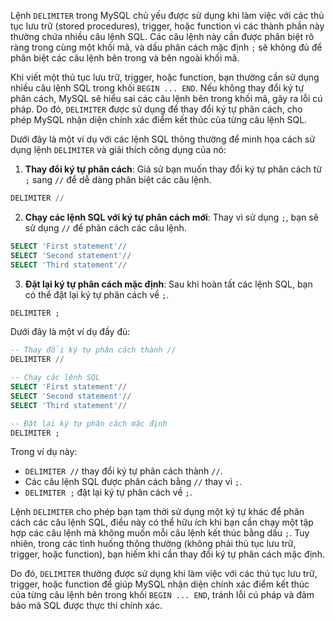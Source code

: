 Lệnh `DELIMITER` trong MySQL chủ yếu được sử dụng khi làm việc với các thủ tục lưu trữ (stored procedures), trigger, hoặc function vì các thành phần này thường chứa nhiều câu lệnh SQL. Các câu lệnh này cần được phân biệt rõ ràng trong cùng một khối mã, và dấu phân cách mặc định `;` sẽ không đủ để phân biệt các câu lệnh bên trong và bên ngoài khối mã. 

Khi viết một thủ tục lưu trữ, trigger, hoặc function, bạn thường cần sử dụng nhiều câu lệnh SQL trong khối `BEGIN ... END`. Nếu không thay đổi ký tự phân cách, MySQL sẽ hiểu sai các câu lệnh bên trong khối mã, gây ra lỗi cú pháp. Do đó, `DELIMITER` được sử dụng để thay đổi ký tự phân cách, cho phép MySQL nhận diện chính xác điểm kết thúc của từng câu lệnh SQL.

Dưới đây là một ví dụ với các lệnh SQL thông thường để minh họa cách sử dụng lệnh `DELIMITER` và giải thích công dụng của nó:

1. **Thay đổi ký tự phân cách**: Giả sử bạn muốn thay đổi ký tự phân cách từ `;` sang `//` để dễ dàng phân biệt các câu lệnh.

```sql
DELIMITER //
```

2. **Chạy các lệnh SQL với ký tự phân cách mới**: Thay vì sử dụng `;`, bạn sẽ sử dụng `//` để phân cách các câu lệnh.

```sql
SELECT 'First statement'//
SELECT 'Second statement'//
SELECT 'Third statement'//
```

3. **Đặt lại ký tự phân cách mặc định**: Sau khi hoàn tất các lệnh SQL, bạn có thể đặt lại ký tự phân cách về `;`.

```sql
DELIMITER ;
```

Dưới đây là một ví dụ đầy đủ:

```sql
-- Thay đổi ký tự phân cách thành //
DELIMITER //

-- Chạy các lệnh SQL
SELECT 'First statement'//
SELECT 'Second statement'//
SELECT 'Third statement'//

-- Đặt lại ký tự phân cách mặc định
DELIMITER ;
```

Trong ví dụ này:

- `DELIMITER //` thay đổi ký tự phân cách thành `//`.
- Các câu lệnh SQL được phân cách bằng `//` thay vì `;`.
- `DELIMITER ;` đặt lại ký tự phân cách về `;`.

Lệnh `DELIMITER` cho phép bạn tạm thời sử dụng một ký tự khác để phân cách các câu lệnh SQL, điều này có thể hữu ích khi bạn cần chạy một tập hợp các câu lệnh mà không muốn mỗi câu lệnh kết thúc bằng dấu `;`. Tuy nhiên, trong các tình huống thông thường (không phải thủ tục lưu trữ, trigger, hoặc function), bạn hiếm khi cần thay đổi ký tự phân cách mặc định. 

Do đó, `DELIMITER` thường được sử dụng khi làm việc với các thủ tục lưu trữ, trigger, hoặc function để giúp MySQL nhận diện chính xác điểm kết thúc của từng câu lệnh bên trong khối `BEGIN ... END`, tránh lỗi cú pháp và đảm bảo mã SQL được thực thi chính xác.
